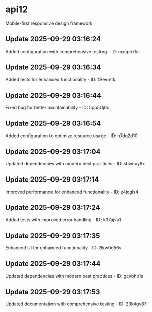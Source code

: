 # api12
Mobile-first responsive design framework

## Update 2025-09-29 03:16:24
Added configuration with comprehensive testing - ID: mxcph7fe


## Update 2025-09-29 03:16:34
Added tests for enhanced functionality - ID: f3evretk


## Update 2025-09-29 03:16:44
Fixed bug for better maintainability - ID: 5pp50j0c


## Update 2025-09-29 03:16:54
Added configuration to optimize resource usage - ID: h7dq2d10


## Update 2025-09-29 03:17:04
Updated dependencies with modern best practices - ID: sbwouy9x


## Update 2025-09-29 03:17:14
Improved performance for enhanced functionality - ID: z4jcgls4


## Update 2025-09-29 03:17:24
Added tests with improved error handling - ID: k37ajvu1


## Update 2025-09-29 03:17:35
Enhanced UI for enhanced functionality - ID: 3kw0d56v


## Update 2025-09-29 03:17:44
Updated dependencies with modern best practices - ID: gcvbhb1s


## Update 2025-09-29 03:17:53
Updated documentation with comprehensive testing - ID: 23k4gv87

